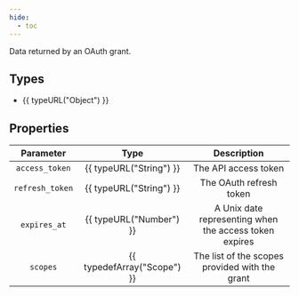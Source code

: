 ```yaml
---
hide:
  - toc
---
```


Data returned by an OAuth grant.

## Types

- {{ typeURL("Object") }}

## Properties

| Parameter       | Type                                               | Description                                            |
|:---------------:|:--------------------------------------------------:|:------------------------------------------------------:|
| `access_token`  | {{ typeURL("String") }}                            | The API access token                                   |
| `refresh_token` | {{ typeURL("String") }}                            | The OAuth refresh token                                |
| `expires_at`    | {{ typeURL("Number") }}                            | A Unix date representing when the access token expires |
| `scopes`        | {{ typedefArray("Scope") }}                        | The list of the scopes provided with the grant         |